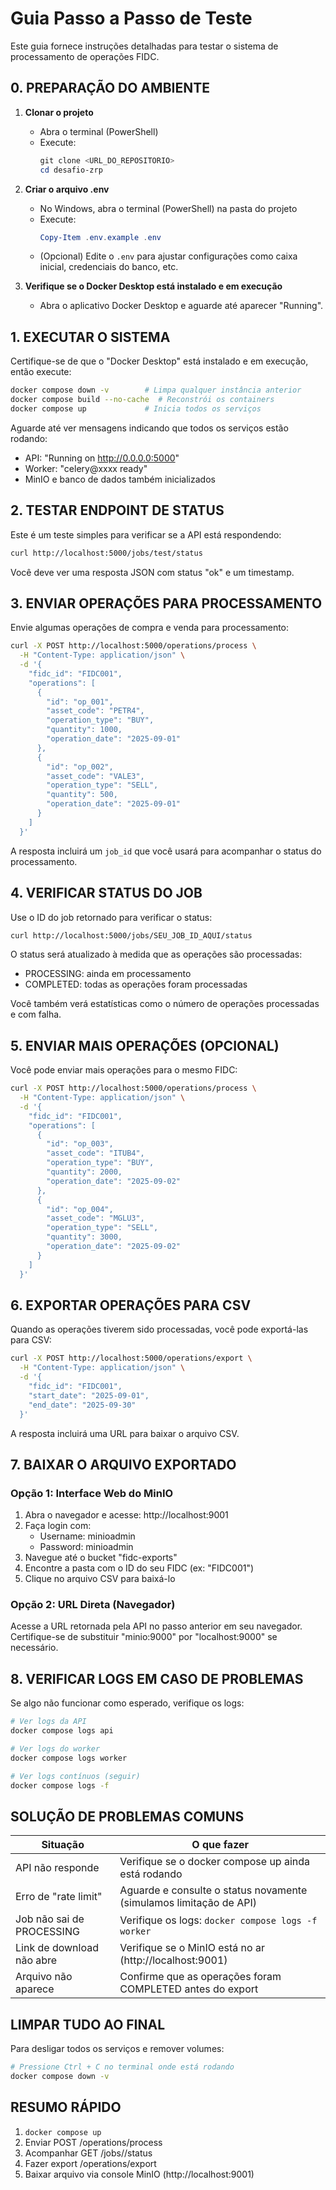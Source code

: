 # Guia Passo a Passo de Teste

Este guia fornece instruções detalhadas para testar o sistema de processamento de operações FIDC.

## 0. PREPARAÇÃO DO AMBIENTE

1. **Clonar o projeto**
   - Abra o terminal (PowerShell)
   - Execute:
     ```powershell
     git clone <URL_DO_REPOSITORIO>
     cd desafio-zrp
     ```

2. **Criar o arquivo .env**
   - No Windows, abra o terminal (PowerShell) na pasta do projeto
   - Execute:
     ```powershell
     Copy-Item .env.example .env
     ```
   - (Opcional) Edite o `.env` para ajustar configurações como caixa inicial, credenciais do banco, etc.

3. **Verifique se o Docker Desktop está instalado e em execução**
   - Abra o aplicativo Docker Desktop e aguarde até aparecer "Running".

## 1. EXECUTAR O SISTEMA

Certifique-se de que o "Docker Desktop" está instalado e em execução, então execute:

```bash
docker compose down -v        # Limpa qualquer instância anterior
docker compose build --no-cache  # Reconstrói os containers
docker compose up             # Inicia todos os serviços
```

Aguarde até ver mensagens indicando que todos os serviços estão rodando:
- API: "Running on http://0.0.0.0:5000"
- Worker: "celery@xxxx ready"
- MinIO e banco de dados também inicializados

## 2. TESTAR ENDPOINT DE STATUS

Este é um teste simples para verificar se a API está respondendo:

```bash
curl http://localhost:5000/jobs/test/status
```

Você deve ver uma resposta JSON com status "ok" e um timestamp.

## 3. ENVIAR OPERAÇÕES PARA PROCESSAMENTO

Envie algumas operações de compra e venda para processamento:

```bash
curl -X POST http://localhost:5000/operations/process \
  -H "Content-Type: application/json" \
  -d '{
    "fidc_id": "FIDC001",
    "operations": [
      {
        "id": "op_001",
        "asset_code": "PETR4",
        "operation_type": "BUY",
        "quantity": 1000,
        "operation_date": "2025-09-01"
      },
      {
        "id": "op_002",
        "asset_code": "VALE3",
        "operation_type": "SELL",
        "quantity": 500,
        "operation_date": "2025-09-01"
      }
    ]
  }'
```

A resposta incluirá um `job_id` que você usará para acompanhar o status do processamento.

## 4. VERIFICAR STATUS DO JOB

Use o ID do job retornado para verificar o status:

```bash
curl http://localhost:5000/jobs/SEU_JOB_ID_AQUI/status
```

O status será atualizado à medida que as operações são processadas:
- PROCESSING: ainda em processamento
- COMPLETED: todas as operações foram processadas

Você também verá estatísticas como o número de operações processadas e com falha.

## 5. ENVIAR MAIS OPERAÇÕES (OPCIONAL)

Você pode enviar mais operações para o mesmo FIDC:

```bash
curl -X POST http://localhost:5000/operations/process \
  -H "Content-Type: application/json" \
  -d '{
    "fidc_id": "FIDC001",
    "operations": [
      {
        "id": "op_003",
        "asset_code": "ITUB4",
        "operation_type": "BUY",
        "quantity": 2000,
        "operation_date": "2025-09-02"
      },
      {
        "id": "op_004",
        "asset_code": "MGLU3",
        "operation_type": "SELL",
        "quantity": 3000,
        "operation_date": "2025-09-02"
      }
    ]
  }'
```

## 6. EXPORTAR OPERAÇÕES PARA CSV

Quando as operações tiverem sido processadas, você pode exportá-las para CSV:

```bash
curl -X POST http://localhost:5000/operations/export \
  -H "Content-Type: application/json" \
  -d '{
    "fidc_id": "FIDC001",
    "start_date": "2025-09-01",
    "end_date": "2025-09-30"
  }'
```

A resposta incluirá uma URL para baixar o arquivo CSV.

## 7. BAIXAR O ARQUIVO EXPORTADO

### Opção 1: Interface Web do MinIO

1. Abra o navegador e acesse: http://localhost:9001
2. Faça login com:
   - Username: minioadmin
   - Password: minioadmin
3. Navegue até o bucket "fidc-exports"
4. Encontre a pasta com o ID do seu FIDC (ex: "FIDC001")
5. Clique no arquivo CSV para baixá-lo

### Opção 2: URL Direta (Navegador)

Acesse a URL retornada pela API no passo anterior em seu navegador. Certifique-se de substituir "minio:9000" por "localhost:9000" se necessário.

## 8. VERIFICAR LOGS EM CASO DE PROBLEMAS

Se algo não funcionar como esperado, verifique os logs:

```bash
# Ver logs da API
docker compose logs api

# Ver logs do worker
docker compose logs worker

# Ver logs contínuos (seguir)
docker compose logs -f
```

## SOLUÇÃO DE PROBLEMAS COMUNS

| Situação | O que fazer |
|----------|-------------|
| API não responde | Verifique se o docker compose up ainda está rodando |
| Erro de "rate limit" | Aguarde e consulte o status novamente (simulamos limitação de API) |
| Job não sai de PROCESSING | Verifique os logs: `docker compose logs -f worker` |
| Link de download não abre | Verifique se o MinIO está no ar (http://localhost:9001) |
| Arquivo não aparece | Confirme que as operações foram COMPLETED antes do export |

## LIMPAR TUDO AO FINAL

Para desligar todos os serviços e remover volumes:

```bash
# Pressione Ctrl + C no terminal onde está rodando
docker compose down -v
```

## RESUMO RÁPIDO

1. `docker compose up`
2. Enviar POST /operations/process
3. Acompanhar GET /jobs/<id>/status
4. Fazer export /operations/export
5. Baixar arquivo via console MinIO (http://localhost:9001)
